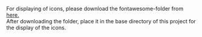 For displaying of icons, please download the fontawesome-folder from <a href="https://fontawesome.com/v5.15/how-to-use/on-the-web/setup/hosting-font-awesome-yourself">here.</a>
<br>
After downloading the folder, place it in the base directory of this project for the display of the icons.